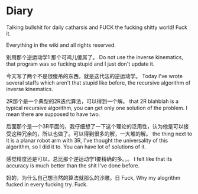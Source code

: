 # Diary
Talking bullshit for daily catharsis and FUCK the fucking shitty world! Fuck it.

Everything in the wiki and all rights reserved.

别用那个逆运动学1 那个可鸡儿傻屌了。
Do not use the inverse kinematics, that program was so fucking stupid and I just don't update it.

今天写了两个不是很傻吊的东西，就是迭代法的逆运动学。
Today I've wrote several staffs which aren't that stupid like before, the recursive algorithm of inverse kinematics.

2R那个是一个典型的2R迭代算法，可以得到一个解。
that 2R blahblah is a typical recursive algorithm, you can get only one solution of the problem. I mean there are supposed to have two. 

后面那个是一个3R平面的，我仔细想了一下这个理论的泛用性，认为他是可以接受这种冗余的，所以也做了。可以得到很多的解，一大堆的解。
the thing next to it is a planar robot arm with 3R, I've thought the universality of this algorithm, so I did it to. You can have lot of solutions of it.

感觉精度还是可以，总比那个逆运动学1要精确的多。。。
I felt like that its accuracy is much better than the shit I've done before.

妈的，为什么自己想当然的算法就那么的沙雕。日
Fuck, Why my alogrithm fucked in every fucking try. Fuck.
